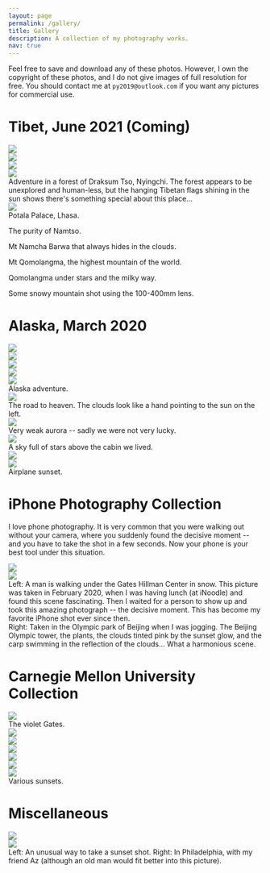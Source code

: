 ```yaml
---
layout: page
permalink: /gallery/
title: Gallery
description: A collection of my photography works.
nav: true
---
```


Feel free to save and download any of these photos. However, I own the copyright of these photos, and I do not give images of full resolution for free. You should contact me at `py2019@outlook.com` if you want any pictures for commercial use.

# Tibet, June 2021 (Coming)

<div class="row mt-3 justify-content-center">
    <div class="col-sm mt-3 mt-md-0">
        <img class="img-fluid rounded z-depth-1" src="{{ site.baseurl }}/assets/img/photography/forest1.jpg" data-zoomable>
    </div>
    <div class="col-sm mt-3 mt-md-0">
        <img class="img-fluid rounded z-depth-1" src="{{ site.baseurl }}/assets/img/photography/forest2.jpg" data-zoomable>
    </div>
</div>
<div class="row mt-3 justify-content-center">
    <div class="col-sm mt-3 mt-md-0">
        <img class="img-fluid rounded z-depth-1" src="{{ site.baseurl }}/assets/img/photography/forest3.jpg" data-zoomable>
    </div>
    <div class="col-sm mt-3 mt-md-0">
        <img class="img-fluid rounded z-depth-1" src="{{ site.baseurl }}/assets/img/photography/forest4.jpg" data-zoomable>
    </div>
</div>
<div class="caption">
    Adventure in a forest of Draksum Tso, Nyingchi. The forest appears to be unexplored and human-less, but the hanging Tibetan flags shining in the sun shows there's something special about this place...
</div>

<div class="row mt-3 justify-content-center">
    <div class="col-sm col-md-8 mt-3 mt-md-0 align-self-center">
        <img class="img-fluid rounded z-depth-1" src="{{ site.baseurl }}/assets/img/photography/potala1.jpg" data-zoomable>
    </div>
</div>
<div class="caption">
    Potala Palace, Lhasa.
</div>

The purity of Namtso.

Mt Namcha Barwa that always hides in the clouds.

Mt Qomolangma, the highest mountain of the world.

Qomolangma under stars and the milky way.

Some snowy mountain shot using the 100-400mm lens.

# Alaska, March 2020

<div class="row mt-3 justify-content-center">
    <div class="col-sm mt-3 mt-md-0">
        <img class="img-fluid rounded z-depth-1" src="{{ site.baseurl }}/assets/img/photography/alaska1.jpg" data-zoomable>
    </div>
    <div class="col-sm mt-3 mt-md-0">
        <img class="img-fluid rounded z-depth-1" src="{{ site.baseurl }}/assets/img/photography/alaska2.jpg" data-zoomable>
    </div>
</div>
<div class="row mt-3 justify-content-center">
    <div class="col-sm mt-3 mt-md-0">
        <img class="img-fluid rounded z-depth-1" src="{{ site.baseurl }}/assets/img/photography/alaska3.jpg" data-zoomable>
    </div>
    <div class="col-sm mt-3 mt-md-0">
        <img class="img-fluid rounded z-depth-1" src="{{ site.baseurl }}/assets/img/photography/alaska4.jpg" data-zoomable>
    </div>
    <div class="col-sm mt-3 mt-md-0">
        <img class="img-fluid rounded z-depth-1" src="{{ site.baseurl }}/assets/img/photography/alaska5.jpg" data-zoomable>
    </div>
</div>
<div class="caption">
    Alaska adventure.
</div>

<div class="row mt-3 justify-content-center">
    <div class="col-sm col-md-8 mt-3 mt-md-0 align-self-center">
        <img class="img-fluid rounded z-depth-1" src="{{ site.baseurl }}/assets/img/photography/fairbanks.jpg" data-zoomable>
    </div>
</div>
<div class="caption">
    The road to heaven. The clouds look like a hand pointing to the sun on the left.
</div>

<div class="row mt-3 justify-content-center">
    <div class="col-sm col-md-8 mt-3 mt-md-0 align-self-center">
        <img class="img-fluid rounded z-depth-1" src="{{ site.baseurl }}/assets/img/photography/aurora.jpg" data-zoomable>
    </div>
</div>
<div class="caption">
    Very weak aurora -- sadly we were not very lucky.
</div>

<div class="row mt-3 justify-content-center">
    <div class="col-sm col-md-6 mt-3 mt-md-0 align-self-center">
        <img class="img-fluid rounded z-depth-1" src="{{ site.baseurl }}/assets/img/photography/cabinstars.jpg" data-zoomable>
    </div>
</div>
<div class="caption">
    A sky full of stars above the cabin we lived.
</div>

<div class="row mt-3 justify-content-center">
    <div class="col-sm mt-3 mt-md-0">
        <img class="img-fluid rounded z-depth-1" src="{{ site.baseurl }}/assets/img/photography/airplane1.jpeg" data-zoomable>
    </div>
    <div class="col-sm mt-3 mt-md-0">
        <img class="img-fluid rounded z-depth-1" src="{{ site.baseurl }}/assets/img/photography/airplane2.jpeg" data-zoomable>
    </div>
</div>
<div class="caption">
    Airplane sunset.
</div>

# iPhone Photography Collection
I love phone photography. It is very common that you were walking out without your camera, where you suddenly found the decisive moment -- and you have to take the shot in a few seconds. Now your phone is your best tool under this situation.
<div class="row mt-3 justify-content-center">
    <div class="col-sm mt-3 mt-md-0">
        <img class="img-fluid rounded z-depth-1" src="{{ site.baseurl }}/assets/img/photography/olympic1.jpeg" data-zoomable>
    </div>
    <div class="col-sm mt-3 mt-md-0">
        <img class="img-fluid rounded z-depth-1" src="{{ site.baseurl }}/assets/img/photography/gates2.jpeg" data-zoomable>
    </div>
</div>
<div class="caption">
    Left: A man is walking under the Gates Hillman Center in snow. This picture was taken in February 2020, when I was having lunch (at iNoodle) and found this scene fascinating. Then I waited for a person to show up and took this amazing photograph -- the decisive moment. This has become my favorite iPhone shot ever since then. 
</div>
<div class="caption">
    Right: Taken in the Olympic park of Beijing when I was jogging. The Beijing Olympic tower, the plants, the clouds tinted pink by the sunset glow, and the carp swimming in the reflection of the clouds... What a harmonious scene.
</div>

# Carnegie Mellon University Collection

<div class="row mt-3 justify-content-center">
    <div class="col-sm col-md-10 mt-3 mt-md-0 align-self-center">
        <img class="img-fluid rounded z-depth-1" src="{{ site.baseurl }}/assets/img/photography/gates1.jpeg" data-zoomable>
    </div>
</div>
<div class="caption">
    The violet Gates.
</div>

<div class="row mt-3 justify-content-center">
    <div class="col-sm mt-3 mt-md-0">
        <img class="img-fluid rounded z-depth-1" src="{{ site.baseurl }}/assets/img/photography/cmu1.jpeg" data-zoomable>
    </div>
    <div class="col-sm mt-3 mt-md-0">
        <img class="img-fluid rounded z-depth-1" src="{{ site.baseurl }}/assets/img/photography/cmu2.jpeg" data-zoomable>
    </div>
</div>
<div class="row mt-3 justify-content-center">
    <div class="col-sm mt-3 mt-md-0">
        <img class="img-fluid rounded z-depth-1" src="{{ site.baseurl }}/assets/img/photography/cmu3.jpg" data-zoomable>
    </div>
    <div class="col-sm mt-3 mt-md-0">
        <img class="img-fluid rounded z-depth-1" src="{{ site.baseurl }}/assets/img/photography/cmu4.jpg" data-zoomable>
    </div>
</div>
<div class="row mt-3 justify-content-center">
    <div class="col-sm mt-3 mt-md-0">
        <img class="img-fluid rounded z-depth-1" src="{{ site.baseurl }}/assets/img/photography/pitt2.jpeg" data-zoomable>
    </div>
    <div class="col-sm mt-3 mt-md-0">
        <img class="img-fluid rounded z-depth-1" src="{{ site.baseurl }}/assets/img/photography/pitt3.jpeg" data-zoomable>
    </div>
</div>
<div class="caption">
    Various sunsets.
</div>

# Miscellaneous
<div class="row mt-3 justify-content-center">
    <div class="col-sm mt-3 mt-md-0">
        <img class="img-fluid rounded z-depth-1" src="{{ site.baseurl }}/assets/img/photography/home1.jpeg" data-zoomable>
    </div>
    <div class="col-sm mt-3 mt-md-0">
        <img class="img-fluid rounded z-depth-1" src="{{ site.baseurl }}/assets/img/photography/phillyautumn.jpeg" data-zoomable>
    </div>
</div>
<div class="caption">
    Left: An unusual way to take a sunset shot. Right: In Philadelphia, with my friend Az (although an old man would fit better into this picture).
</div>
